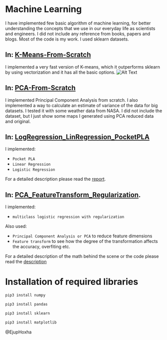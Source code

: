# Machine Learning

I have implemented few basic algorithm of machine learning, for better understanding the concepts that we use in our everyday life as scientists and engineers. I did not include any reference from books, papers and blogs. Most of the code is my work. I used sklearn datasets.
## In: [K-Means-From-Scratch](https://github.com/ehoxha91/machine_learning_from_scratch/blob/main/kmeans_fast.ipynb)

I implemented a very fast version of K-means, which it outperforms sklearn by using vectorization and it has all the basic options.
![Alt Text](https://github.com/ehoxha91/machine_learning_from_scratch/blob/main/thumbnail_test.png)
## In: [PCA-From-Scratch](https://github.com/ehoxha91/machine_learning_from_scratch/blob/main/pca_from_scratch.ipynb)

I implemented Principal Component Analysis from scratch. I also implemented a way to calculate an estimate of variance of the data for big datasets. I tested it with some weather data from NASA. I did not include the dataset, but I just show some maps I generated using PCA reduced data and original.

## In: [LogRegression_LinRegression_PocketPLA](https://github.com/ehoxha91/machine_learning_from_scratch/tree/main/LogRegression_LinRegression_PocketPLA) 

I implemented:

- `Pocket PLA`
- `Linear Regression`
- `Logistic Regression`

For a detailed description please read the [report](https://github.com/ehoxha91/machine_learning_from_scratch/blob/main/LogRegression_LinRegression_PocketPLA/README1.pdf).

## In: [PCA_FeatureTransform_Regularization](https://github.com/ehoxha91/machine_learning_from_scratch/tree/main/PCA_FeatureTransform_Regularization).

I implemented:

- `multiclass logistic regression with regularization`

Also used:

- `Principal Component Analysis or PCA` to reduce feature dimensions
- `Feature transform` to see how the degree of the transformation affects the accuracy, overfiting etc.

For a detailed description of the math behind the scene or the code please read the [description](https://github.com/ehoxha91/machine_learning_from_scratch/blob/main/PCA_FeatureTransform_Regularization/README2.pdf)


# Installation of required libraries

```bash 
pip3 install numpy

pip3 install pandas

pip3 install sklearn

pip3 install matplotlib
```

@EjupHoxha
